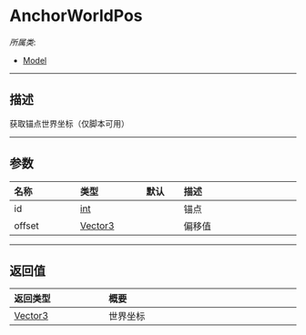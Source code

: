 # AnchorWorldPos

*所属类*:
* [Model](/Api/Classes/Role/Model.md)
------------------------------------------------------------------------------------------
## 描述

获取锚点世界坐标（仅脚本可用）

------------------------------------------------------------------------------------------
## 参数

|<div style="width:100px">名称</div>|<div style="width:100px">类型</div>|<div style="width:50px">默认</div>|<div style="width:350px">描述</div>|
|:---|:---|:---|:---|
|id|[int](/Api/DataType/Number.md)||锚点|
|offset|[Vector3](/Api/DataType/Vector3.md)||偏移值|

------------------------------------------------------------------------------------------
## 返回值

|<div style="width:150px">返回类型</div>|<div style="width:520px">概要</div>|
|:---|:---|
|[Vector3](/Api/DataType/Vector3.md)|世界坐标|
